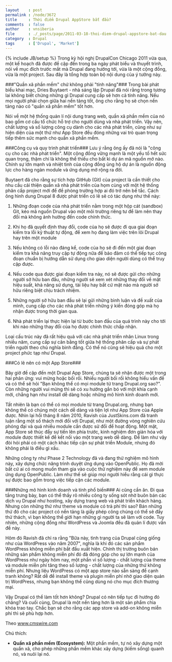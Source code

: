 ```yaml
---
layout    : post
permalink : /node/3672
title     : Thời điểm Drupal AppStore bắt đầu?
comments  : false
author    : vnsiberia
file      : ./_posts/page/2011-03-18-thoi-diem-drupal-appstore-bat-dau.md
category  : Drupal
tags      : ['Drupal', 'Market']
---
```

{% include JB/setup %}
Trong kỳ hội nghị DrupalCon Chicago 2011 vừa qua, một kế hoạch đã được đề cập đến trong ba ngày phát biểu và thuyết trình, nói về mục đích trước mắt mà Drupal đang hướng tới, vừa là một cộng đồng, vừa là một project. Sau đây là tổng hợp toàn bộ nội dung của ý tưởng này.

###"Quần xã phần mềm" chứ không phải "tính năng"###
Trong bài phát biểu khai mạc, Dries Buytaert - nhà sáng lập Drupal đã nói rằng trong tương lai không biết chừng những gì Drupal cung cấp sẽ hơn cả tính năng. Nếu mọi người phải chọn giữa hai nền tảng tốt, ông cho rằng họ sẽ chọn nền tảng nào có "quần xã phần mềm" tốt hơn.

Nói về một hệ thống quản lí nội dung trang web, quần xã phần mềm của nó bao gồm cơ cấu tổ chức hỗ trợ cho người dùng và nhà phát triển. Vậy nên, chất lượng và số lượng công cụ dành cho các nhà phát triển, cũng như sự hiện diện của một thứ như App Store đều đóng những vai trò quan trọng tiếp thêm sức mạnh cho quần xã phần mềm.

###Công cụ và quy trình phát triển###
Lưu ý rằng ông ấy đã nói là "công cụ cho các nhà phát triển". Một cộng đồng vững mạnh là một yếu tố hết sức quan trọng, thậm chí là không thể thiếu cho bất kì dự án mã nguồn mở nào. Chính sự lớn mạnh và nhiệt tình của cộng đồng ủng hộ dự án là nguồn động lực cho hàng ngàn module và ứng dụng mở rộng ra đời. 

Buytaert đã cho rằng sự tích hợp GitHub (Git) của project là cần thiết cho nhu cầu cải thiện quần xã nhà phát triển của họm cùng với một hệ thống phân cấp project mới để đề phòng trường hợp ai đó trở nên bế tắc. Cách ông hình dung Drupal 8 được phát triển có lẽ sẽ có tác dụng như thế này: 

1. Những đoạn code của nhà phát triển nằm trong một hộp cát (sandbox) Git, kéo mã nguồn Drupal vào một môi trường riêng tư để làm nên thay đổi mà không ảnh hưởng đến code chính thức.

2. Khi họ đã quyết định thay đổi, code của họ sẽ được đi qua giai đoạn kiểm tra lỗi kỹ thuật tự động, để xem họ đang làm việc trên lõi Drupal hay trên một module

3. Nếu không có lỗi nào đáng kể, code của họ sẽ đi đến một giai đoạn kiểm tra khả năng truy cập tự động nữa để bảo đảm có thể tiếp tục công đoạn chuẩn bị hướng dẫn sử dụng cho giao diện người dùng có thể truy cập được.

4. Nếu code qua được giai đoạn kiểm tra này, nó sẽ được gửi cho những người sở hữu ban đầu, những người sẽ xem xét những thay đổi về mặt hiệu suất, khả năng sử dụng, tài liệu hay bất cứ mặt nào mà người sở hữu riêng biệt chịu trách nhiệm.

5. Những người sở hữu ban đầu sẽ lại gửi những bình luận và đề xuất của mình, cung cấp cho các nhà phát triển những ý kiến đóng góp mà họ nhận được trong thời gian qua.

6. Nhà phát triển lại thực hiện lại từ bước ban đầu của quá trình này cho tới khi nào những thay đổi của họ được chính thức chấp nhận.

Loại cấu trúc này đã rất hiệu quả với các nhà phát triển nhân Linux trong nhiều năm, cung cấp sự cân bằng tốt giữa hệ thống phân cấp và sự phát triển người theo chủ nghĩa bình đẳng. Có thể nó cũng sẽ hiệu quả cho một project phức tạp như Drupal.

###Có lẽ nên có một App Store###

Bây giờ đề cập đến một Drupal App Store, chúng ta sẽ nhận được một trong hai phản ứng: vui mừng hoặc bối rối. Nhiều người bối rối không hiểu vấn đề và có thể sẽ hỏi "Bạn không thể có mọi module từ trang Drupal.org sao?". Còn những người vui mừng thì sẽ có xu hướng gắn bó với một khía cạnh mới, chẳng hạn như install dễ dàng hoặc những mô hình kinh doanh mới.

Tất nhiên là bạn có thể có mọi module từ trang Drupal.org, nhưng bạn không thể có chúng một cách dễ dàng và tiện lợi như App Store của Apple được. Nhìn lại hồi tháng 8 năm 2010, Ravish của JustSkins.com đã tranh luận rằng một số thách mới đối với Drupal, như một đường vòng nghiên cứu phóng đại và quá nhiều module cần được sử đổi để hoạt động. Một mặt, App Store sẽ thúc đẩy sự tiến lên phía trước, kinh nghiệm đơn giản hóa với module được thiết kế để kết nối vào một trang web dễ dàng. Để làm như vậy đòi hỏi phải có một cách khác tiếp cận sự phát triển Module, nhưng đó không phải là điều gì xấu.

Những công ty như Phase 2 Technology đã và đang thử nghiệm mô hình này, xây dựng chức năng trình duyệt ứng dụng vào OpenPublic. Họ đã mời bất cứ ai có mong muốn tham gia vào cuộc thử nghiệm này để xem module ứng dụng OpenPublic. Làm như thế sẽ giúp mọi người hiểu rằng cái gì thực sự được bao gồm trong việc tiếp cận các module.

###Những mô hình kinh doanh và tính phổ biến###
Ai cũng cần ăn. Đi qua tầng trưng bày, bạn có thể thấy rõ nhiều công ty sống sót nhờ buôn bán các dịch vụ Drupal như hosting, xây dựng trang web và phát triển khách hàng. Nhưng còn những thứ như theme và module có trả phí thì sao? Bán những thứ đó cho các project có nền tảng là giấy phép công chúng có thể sẽ đầy thử thách, vì bạn không thể giới hạn những gì người ta sẽ làm với code. Tuy nhiên, những cộng đồng như WordPress và Joomla đều đã quản lí được vấn đề này.

Hôm đó Ravish đã chỉ ra rằng "Bữa này, tình trạng của Drupal cũng giống như của WordPress vào năm 2007", nghĩa là khi đó các sản phẩm WordPress không miễn phí bắt đầu xuất hiện. Chính thị trường buôn bán những sản phẩm không miễn phí đó đã đóng góp cho sự lớn mạnh của WordPress như ngày hôm nay, một phần vì số lượng - chất lượng của theme và module miễn phí tăng theo số lượng - chất lượng của những thứ không miễn phí. Nhưng liệu WordPress có một app store nào sẵn sàng để cạnh tranh không? Rất dễ để install theme và plugin miễn phí nhờ giao diện quản trị WordPress, nhưng bạn không thể cũng dùng nó cho mục đích thương mại.

Vậy Drupal có thể làm tốt hơn không? Drupal có nên tiếp tục đi hướng đó chăng? Và cuối cùng, Drupal là một nền tảng hơn là một sản phẩm chìa khóa trao tay. Chắc bạn sẽ cho rằng các app store và add-on không miễn phí thì sẽ phù hợp hơn.

Theo www.cmswire.com

Chú thích:

- **Quần xã phần mềm (Ecosystem):** Một phần mềm, tự nó xây dựng một quần xã, cho phép những phần mềm khác xây dựng (kiếm sống) quanh nó, và nuôi lại nó.